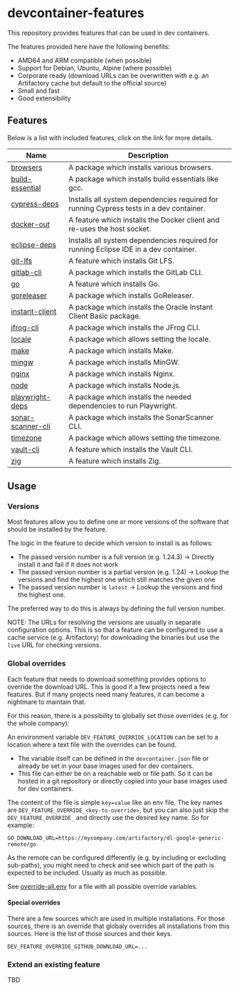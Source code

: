 # devcontainer-features

This repository provides features that can be used in dev containers.

The features provided here have the following benefits:
* AMD64 and ARM compatible (when possible)
* Support for Debian, Ubuntu, Alpine (where possible)
* Corporate ready (download URLs can be overwritten with e.g. an Artifactory cache but default to the official source)
* Small and fast
* Good extensibility

## Features

Below is a list with included features, click on the link for more details.

| Name | Description |
| --- | --- |
| [browsers](./features/src/browsers/README.md) | A package which installs various browsers. |
| [build-essential](./features/src/build-essential/README.md) | A package which installs build essentials like gcc. |
| [cypress-deps](./features/src/cypress-deps/README.md) | Installs all system dependencies required for running Cypress tests in a dev container. |
| [docker-out](./features/src/docker-out/README.md) | A feature which installs the Docker client and re-uses the host socket. |
| [eclipse-deps](./features/src/eclipse-deps/README.md) | Installs all system dependencies required for running Eclipse IDE in a dev container. |
| [git-lfs](./features/src/git-lfs/README.md) | A feature which installs Git LFS. |
| [gitlab-cli](./features/src/gitlab-cli/README.md) | A package which installs the GitLab CLI. |
| [go](./features/src/go/README.md) | A feature which installs Go. |
| [goreleaser](./features/src/goreleaser/README.md) | A package which installs GoReleaser. |
| [instant-client](./features/src/instant-client/README.md) | A package which installs the Oracle Instant Client Basic package. |
| [jfrog-cli](./features/src/jfrog-cli/README.md) | A package which installs the JFrog CLI. |
| [locale](./features/src/locale/README.md) | A package which allows setting the locale. |
| [make](./features/src/make/README.md) | A package which installs Make. |
| [mingw](./features/src/mingw/README.md) | A package which installs MinGW. |
| [nginx](./features/src/nginx/README.md) | A package which installs Nginx. |
| [node](./features/src/node/README.md) | A package which installs Node.js. |
| [playwright-deps](./features/src/playwright-deps/README.md) | A package which installs the needed dependencies to run Playwright. |
| [sonar-scanner-cli](./features/src/sonar-scanner-cli/README.md) | A package which installs the SonarScanner CLI. |
| [timezone](./features/src/timezone/README.md) | A package which allows setting the timezone. |
| [vault-cli](./features/src/vault-cli/README.md) | A feature which installs the Vault CLI. |
| [zig](./features/src/zig/README.md) | A feature which installs Zig. |

## Usage

### Versions

Most features allow you to define one or more versions of the software that should be installed by the feature.

The logic in the feature to decide which version to install is as follows:
- The passed version number is a full version (e.g. 1.24.3) -> Directly install it and fail if it does not work
- The passed version number is a partial version (e.g. 1.24) -> Lookup the versions and find the highest one which still matches the given one
- The passed version number is `latest` -> Lookup the versions and find the highest one.

The preferred way to do this is always by defining the full version number.

NOTE: The URLs for resolving the versions are usually in separate configuration options. This is so that a feature can be configured to use a cache service (e.g. Artifactory) for downloading the binaries but use the `live` URL for checking versions.

### Global overrides

Each feature that needs to download something provides options to override the download URL.
This is good if a few projects need a few features.
But if many projects need many features, it can become a nightmare to maintain that.

For this reason, there is a possibility to globally set those overrides (e.g. for the whole company):

An environment variable `DEV_FEATURE_OVERRIDE_LOCATION` can be set to a location where a text file with the overrides can be found.
* The variable itself can be defined in the `devcontainer.json` file or already be set in your base images used for dev containers.
* This file can either be on a reachable web or file path. So it can be hosted in a git repository or directly copied into your base images used for dev containers.

The content of the file is simple `key=value` like an env file.
The key names are `DEV_FEATURE_OVERRIDE_<key-to-override>`, but you can also just skip the `DEV_FEATURE_OVERRIDE_` and directly use the desired key name. So for example:
```
GO_DOWNLOAD_URL=https://mycompany.com/artifactory/dl-google-generic-remote/go
```
As the remote can be configured differently (e.g. by including or excluding sub-paths), you might need to check and see which part of the path is expected to be included. Usually as much as possible.

See [override-all.env](./override-all.env) for a file with all possible override variables.

#### Special overrides

There are a few sources which are used in multiple installations. For those sources, there is an override that globaly overrides all installations from this sources. Here is the list of those sources and their keys.

```
DEV_FEATURE_OVERRIDE_GITHUB_DOWNLOAD_URL=...
```

### Extend an existing feature

TBD
